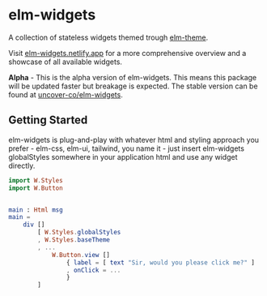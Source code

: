 # elm-widgets

A collection of stateless widgets themed trough [elm-theme](https://package.elm-lang.org/packages/uncover-co/elm-theme/latest/).

Visit [elm-widgets.netlify.app](https://elm-widgets.netlify.app) for a more comprehensive overview and a showcase of all available widgets.

**Alpha** - This is the alpha version of elm-widgets. This means this package will be updated faster but breakage is expected. The stable version can be found at [uncover-co/elm-widgets](https://package.elm-lang.org/packages/uncover-co/elm-widgets/latest/).

## Getting Started

elm-widgets is plug-and-play with whatever html and styling approach you prefer - elm-css, elm-ui, tailwind, you name it - just insert elm-widgets globalStyles somewhere in your application html and use any widget directly.

```elm
import W.Styles
import W.Button


main : Html msg
main =
    div []
        [ W.Styles.globalStyles
        , W.Styles.baseTheme
        , ...
            W.Button.view []
                { label = [ text "Sir, would you please click me?" ]
                , onClick = ...
                }
        ]
```
